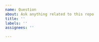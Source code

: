 ```yaml
---
name: Question
about: Ask anything related to this repo
title: ''
labels: ''
assignees: ''

---
```




